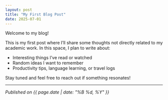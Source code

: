 ```yaml
---
layout: post
title: "My First Blog Post"
date: 2025-07-01
---
```


Welcome to my blog!

This is my first post where I’ll share some thoughts not directly related to my academic work. In this space, I plan to write about:

- Interesting things I’ve read or watched
- Random ideas I want to remember
- Productivity tips, language learning, or travel logs

Stay tuned and feel free to reach out if something resonates!

---

*Published on {{ page.date | date: "%B %d, %Y" }}*
